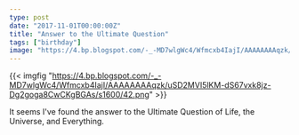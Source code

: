 ```yaml
---
type: post
date: "2017-11-01T00:00:00Z"
title: "Answer to the Ultimate Question"
tags: ["birthday"]
image: "https://4.bp.blogspot.com/-_-MD7wlgWc4/Wfmcxb4IajI/AAAAAAAAqzk/uSD2MVI5lKM-dS67vxk8jz-Dg2goga8CwCKgBGAs/s1600/42.png"
---
```


{{< imgfig "https://4.bp.blogspot.com/-_-MD7wlgWc4/Wfmcxb4IajI/AAAAAAAAqzk/uSD2MVI5lKM-dS67vxk8jz-Dg2goga8CwCKgBGAs/s1600/42.png" >}}

It seems I've found the answer to the Ultimate Question of Life, the Universe, and Everything.

